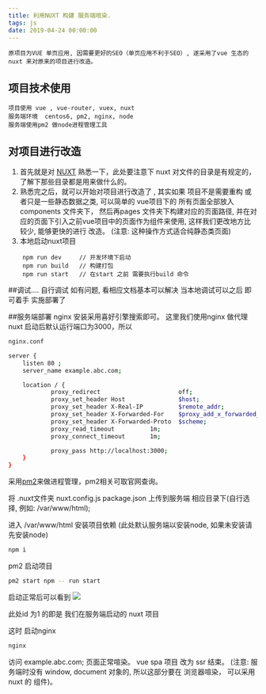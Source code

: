 ```yaml
---
title: 利用NUXT 构建 服务端喧染.
tags: js
date: 2019-04-24 00:00:00
---
```


	原项目为VUE 单页应用, 因需要更好的SEO（单页应用不利于SEO）, 遂采用了vue 生态的 nuxt 来对原来的项目进行改造。
## 项目技术使用 
	项目使用 vue , vue-router, vuex, nuxt
	服务端环境  centos6, pm2, nginx, node
	服务端使用pm2 做node进程管理工具

## 对项目进行改造

1. 首先就是对 [NUXT](https://zh.nuxtjs.org/) 熟悉一下，此处要注意下 nuxt 对文件的目录是有规定的，了解下那些目录都是用来做什么的。
2. 熟悉完之后，就可以开始对项目进行改造了 , 其实如果 项目不是需要重构 或者只是一些静态数据之类, 可以简单的 vue项目下的 所有页面全部放入components 文件夹下， 然后再pages 文件夹下构建对应的页面路径, 并在对应的页面下引入之前vue项目中的页面作为组件来使用, 这样我们更改地方比较少, 能够更快的进行 改造。
(注意: 这种操作方式适合纯静态类页面)
3. 本地启动nuxt项目

```base
	npm run dev  	// 开发环境下启动
	npm run build 	// 构建打包
	npm run start 	// 在start 之前 需要执行build 命令
```

##调试....
自行调试 如有问题, 看相应文档基本可以解决
当本地调试可以之后 即可着手 实施部署了

##服务端部署
nginx 安装采用喜好引擎搜索即可。
这里我们使用nginx 做代理
nuxt 启动后默认运行端口为3000，所以
```bash
nginx.conf

server {
	listen 80 ;	
	server_name example.abc.com;

	location / {
			proxy_redirect                      off;
			proxy_set_header Host               $host;
			proxy_set_header X-Real-IP          $remote_addr;
			proxy_set_header X-Forwarded-For    $proxy_add_x_forwarded_for;
			proxy_set_header X-Forwarded-Proto  $scheme;
			proxy_read_timeout          1m;
			proxy_connect_timeout       1m;

			proxy_pass http://localhost:3000;
	}
}
```

采用[pm2](https://pm2.io/doc/en/runtime/quick-start/)来做进程管理，pm2相关可取官网查询。

将 .nuxt文件夹 nuxt.config.js package.json 上传到服务端 相应目录下(自行选择, 例如: /var/www/html);

进入 /var/www/html 安装项目依赖 (此处默认服务端以安装node, 如果未安装请先安装node)
```bash
npm i
```

pm2 启动项目
```bash
pm2 start npm -- run start
```

启动正常后可以看到
![](/source/images/pm2.png)

此处id 为1 的即是 我们在服务端启动的 nuxt 项目

这时 启动nginx  
```bash
nginx
```
访问 example.abc.com; 页面正常喧染。 vue spa 项目 改为 ssr 结束。
(注意: 服务端时没有 window, document 对象的, 所以这部分要在 浏览器喧染， 可以采用nuxt 的 <no-srr/> 组件)。

